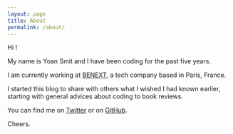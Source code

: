 ```yaml
---
layout: page
title: About
permalink: /about/
---
```


Hi !

My name is Yoan Smit and I have been coding for the past five years.

I am currently working at [BENEXT](https://www.benextcompany.com), a tech company based in Paris, France.

I started this blog to share with others what I wished I had known earlier, starting with general advices about coding to book reviews.

You can find me on [Twitter](https://twitter.com/YoanSmit) or on [GitHub](https://github.com/naxyoh).

Cheers.
